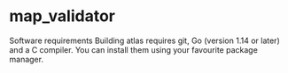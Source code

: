 # map_validator

Software requirements
Building atlas requires git, Go (version 1.14 or later) and a C compiler. You can install them using your favourite package manager.